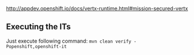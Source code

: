 <http://appdev.openshift.io/docs/vertx-runtime.html#mission-secured-vertx>



## Executing the ITs

Just execute following command:
`mvn clean verify -Popenshift,openshift-it`
